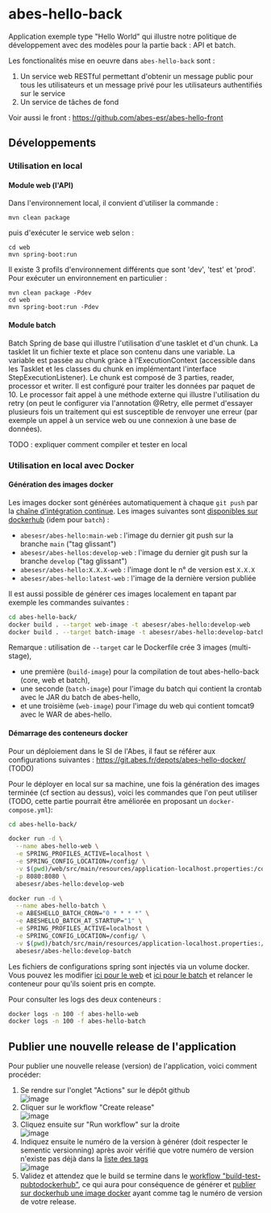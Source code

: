 # abes-hello-back

Application exemple type "Hello World" qui illustre notre politique de développement avec des modèles pour la partie back : API et batch.

Les fonctionalités mise en oeuvre dans ``abes-hello-back`` sont :
1. Un service web RESTful permettant d'obtenir un message public pour tous les utilisateurs et un message privé pour les utilisateurs authentifiés sur le  service
2. Un service de tâches de fond 

Voir aussi le front : https://github.com/abes-esr/abes-hello-front

## Développements

### Utilisation en local

#### Module web (l'API)

Dans l'environnement local, il convient d'utiliser la commande :

    mvn clean package   
    
puis d'exécuter le service web selon :
 
    cd web
    mvn spring-boot:run
    
Il existe 3 profils d'environnement différents que sont 'dev', 'test' et 'prod'. Pour exécuter un environnement en particulier : 

    mvn clean package -Pdev
    cd web
    mvn spring-boot:run -Pdev   

#### Module batch

Batch Spring de base qui illustre l'utilisation d'une tasklet et d'un chunk.
La tasklet lit un fichier texte et place son contenu dans une variable.
La variable est passée au chunk gràce à l'ExecutionContext (accessible dans les Tasklet et les classes du chunk en implémentant l'interface StepExecutionListener).
Le chunk est composé de 3 parties, reader, processor et writer.
Il est configuré pour traiter les données par paquet de 10.
Le processor fait appel à une méthode externe qui illustre l'utilisation du retry (on peut le configurer via l'annotation @Retry, elle permet d'essayer plusieurs fois un traitement qui est susceptible de renvoyer une erreur (par exemple un appel à un service web ou une connexion à une base de données).

TODO : expliquer comment compiler et tester en local

### Utilisation en local avec Docker

#### Génération des images docker

Les images docker sont générées automatiquement à chaque ``git push`` par la [chaîne d'intégration continue](https://github.com/abes-esr/abes-hello-back/actions/workflows/build-test-pubtodockerhub.yml). Les images suivantes sont [disponibles sur dockerhub](https://hub.docker.com/r/abesesr/abes-hello/tags) (idem pour ``batch``) :
- ``abesesr/abes-hello:main-web`` : l'image du dernier git push sur la branche ``main`` ("tag glissant")
- ``abesesr/abes-hellos:develop-web`` : l'image du dernier git push sur la branche ``develop`` ("tag glissant")
- ``abesesr/abes-hello:X.X.X-web`` : l'image dont le n° de version est ``X.X.X``
- ``abesesr/abes-hello:latest-web`` : l'image de la dernière version publiée

Il est aussi possible de générer ces images localement en tapant par exemple les commandes suivantes :
```bash
cd abes-hello-back/
docker build . --target web-image -t abesesr/abes-hello:develop-web
docker build . --target batch-image -t abesesr/abes-hello:develop-batch
```

Remarque : utilisation de ``--target`` car le Dockerfile crée 3 images (multi-stage),
- une première (``build-image``) pour la compilation de tout abes-hello-back (core, web et batch),
- une seconde (``batch-image``) pour l'image du batch qui contient la crontab avec le JAR du batch de abes-hello,
- et une troisième (``web-image``) pour l'image du web qui contient tomcat9 avec le WAR de abes-hello.

#### Démarrage des conteneurs docker

Pour un déploiement dans le SI de l'Abes, il faut se référer aux configurations suivantes :
https://git.abes.fr/depots/abes-hello-docker/ (TODO)

Pour le déployer en local sur sa machine, une fois la génération des images terminée (cf section au dessus), voici les commandes que l'on peut utiliser (TODO, cette partie pourrait être améliorée en proposant un ``docker-compose.yml``):
```bash
cd abes-hello-back/

docker run -d \
  --name abes-hello-web \
  -e SPRING_PROFILES_ACTIVE=localhost \
  -e SPRING_CONFIG_LOCATION=/config/ \
  -v $(pwd)/web/src/main/resources/application-localhost.properties:/config/application-localhost.properties \
  -p 8080:8080 \
  abesesr/abes-hello:develop-web

docker run -d \
  --name abes-hello-batch \
  -e ABESHELLO_BATCH_CRON="0 * * * *" \
  -e ABESHELLO_BATCH_AT_STARTUP="1" \
  -e SPRING_PROFILES_ACTIVE=localhost \
  -e SPRING_CONFIG_LOCATION=/config/ \
  -v $(pwd)/batch/src/main/resources/application-localhost.properties:/config/application-localhost.properties \
  abesesr/abes-hello:develop-batch
```
Les fichiers de configurations spring sont injectés via un volume docker. Vous pouvez les modifier [ici pour le web](https://github.com/abes-esr/abes-hello-back/blob/main/batch/src/main/resources/application-localhost.properties) et [ici pour le batch](https://github.com/abes-esr/abes-hello-back/blob/main/batch/src/main/resources/application-localhost.properties) et relancer le conteneur pour qu'ils soient pris en compte.


Pour consulter les logs des deux conteneurs :
```bash
docker logs -n 100 -f abes-hello-web
docker logs -n 100 -f abes-hello-batch
```



## Publier une nouvelle release de l'application

Pour publier une nouvelle release (version) de l'application, voici comment procéder:
1. Se rendre sur l'onglet "Actions" sur le dépôt github  
   ![image](https://user-images.githubusercontent.com/328244/159044287-67c7131f-8663-4452-b7fa-55aa8c695692.png)
2. Cliquer sur le workflow "Create release"  
   ![image](https://user-images.githubusercontent.com/328244/159044427-d36ae0d6-51cc-4f69-a855-097c162ba100.png)
3. Cliquez ensuite sur "Run workflow" sur la droite  
   ![image](https://user-images.githubusercontent.com/328244/159044539-57b57fba-15b8-440d-94e7-1ee859566a04.png)
4. Indiquez ensuite le numéro de la version à générer (doit respecter le sementic versionning) après avoir vérifié que votre numéro de version n'existe pas déjà dans la [liste des tags](https://github.com/abes-esr/abes-hello-back/tags)  
   ![image](https://user-images.githubusercontent.com/328244/159044729-e9cc0d7a-abe3-401f-a246-84e577670493.png)
5. Validez et attendez que le build se termine dans le [workflow "build-test-pubtodockerhub"](https://github.com/abes-esr/abes-hello-back/actions/workflows/build-test-pubtodockerhub.yml), ce qui aura pour conséquence  de générer et [publier sur dockerhub une image docker](https://hub.docker.com/r/abesesr/abes-hello/) ayant comme tag le numéro de version de votre release.
